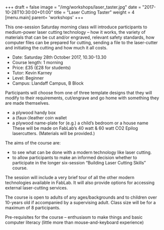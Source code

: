 +++
draft = false
image = "/img/workshops/laser_taster.jpg"
date = "2017-10-28T10:30:00+01:00"
title = "Laser Cutting Taster"
weight = 4
[menu.main]
  parent= 'workshops'
+++

This one-session Saturday morning class will introduce participants to medium-power laser cutting technology – how it works, the variety of materials that can be cut and/or engraved, relevant safety standards, how computer files can be prepared for cutting, sending a file to the laser-cutter and initiating the cutting and how much it all costs.

 - Date: Saturday 28th October 2017, 10.30-13.30
 - Course length: 1 morning
 - Price: £35 (£28 for students)
 - Tutor: Kevin Karney
 - Level: Beginner
 - Campus: Llandaff Campus, B Block

Participants will choose from one of three template designs that they will modify to their requirements, cut/engrave and go home with something they are made themselves.
 - a plywood handy box
 - a (faux-)leather coin wallet
 - a plywood name-plate for (e.g.) a child’s bedroom or a house name
These will be made on FabLab’s 40 watt & 60 watt CO2 Epilog lasercutters. (Materials will be provided.)

The aims of the course are:
 - to see what can be done with a modern technology like laser cutting.
 - to allow participants to make an informed decision whether to participate in the longer six-session “Building Laser Cutting Skills” course.

The session will include a very brief tour of all the other modern technologies available in FabLab. It will also provide options for accessing external laser-cutting services.

The course is open to adults of any ages/backgrounds and to children over 10-years old if accompanied by a supervising adult. Class size will be for a maximum of 8 participants.

Pre-requisites for the course – enthusiasm to make things and basic computer literacy (little more than mouse-and-keyboard experience)
